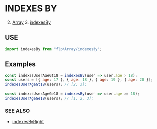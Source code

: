 # INDEXES BY

2. [Array](../README.md)
    3. [indexesBy](./README.md)

## USE

```javascript
import indexesBy from "flp/Array/indexesBy";
```

## Examples

```javascript
const indexesUserAgeGt18 = indexesBy(user => user.age > 18);
const users = [{ age: 17 }, { age: 18 }, { age: 19 }, { age: 20 }];
indexesUserAgeGt18(users); // [2, 3];
 
const indexesUserAgeGe18 = indexesBy(user => user.age >= 18);
indexesUserAgeGe18(users); // [1, 2, 3];
```

### SEE ALSO

- [indexesByRight](../indexesByRight/README.md)
